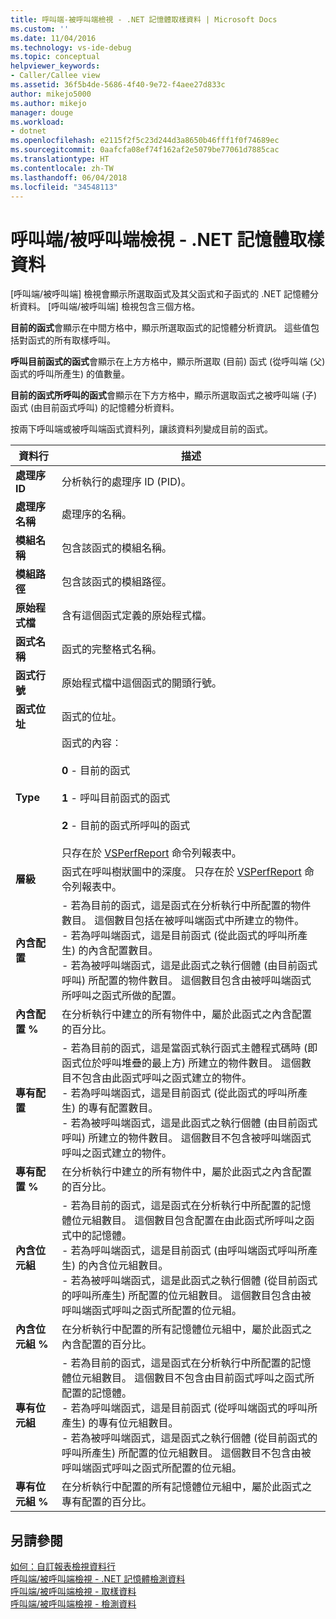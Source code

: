 ```yaml
---
title: 呼叫端-被呼叫端檢視 - .NET 記憶體取樣資料 | Microsoft Docs
ms.custom: ''
ms.date: 11/04/2016
ms.technology: vs-ide-debug
ms.topic: conceptual
helpviewer_keywords:
- Caller/Callee view
ms.assetid: 36f5b4de-5686-4f40-9e72-f4aee27d833c
author: mikejo5000
ms.author: mikejo
manager: douge
ms.workload:
- dotnet
ms.openlocfilehash: e2115f2f5c23d244d3a8650b46fff1f0f74689ec
ms.sourcegitcommit: 0aafcfa08ef74f162af2e5079be77061d7885cac
ms.translationtype: HT
ms.contentlocale: zh-TW
ms.lasthandoff: 06/04/2018
ms.locfileid: "34548113"
---
```

# <a name="callercallee-view---net-memory-sampling-data"></a>呼叫端/被呼叫端檢視 - .NET 記憶體取樣資料
[呼叫端/被呼叫端] 檢視會顯示所選取函式及其父函式和子函式的 .NET 記憶體分析資料。 [呼叫端/被呼叫端] 檢視包含三個方格。  
  
 **目前的函式**會顯示在中間方格中，顯示所選取函式的記憶體分析資訊。 這些值包括對函式的所有取樣呼叫。  
  
 **呼叫目前函式的函式**會顯示在上方方格中，顯示所選取 (目前) 函式 (從呼叫端 (父) 函式的呼叫所產生) 的值數量。  
  
 **目前的函式所呼叫的函式**會顯示在下方方格中，顯示所選取函式之被呼叫端 (子) 函式 (由目前函式呼叫) 的記憶體分析資料。  
  
 按兩下呼叫端或被呼叫端函式資料列，讓該資料列變成目前的函式。  
  
|資料行|描述|  
|------------|-----------------|  
|**處理序 ID**|分析執行的處理序 ID (PID)。|  
|**處理序名稱**|處理序的名稱。|  
|**模組名稱**|包含該函式的模組名稱。|  
|**模組路徑**|包含該函式的模組路徑。|  
|**原始程式檔**|含有這個函式定義的原始程式檔。|  
|**函式名稱**|函式的完整格式名稱。|  
|**函式行號**|原始程式檔中這個函式的開頭行號。|  
|**函式位址**|函式的位址。|  
|**Type**|函式的內容︰<br /><br /> **0** - 目前的函式<br /><br /> **1** - 呼叫目前函式的函式<br /><br /> **2** - 目前的函式所呼叫的函式<br /><br /> 只存在於 [VSPerfReport](../profiling/vsperfreport.md) 命令列報表中。|  
|**層級**|函式在呼叫樹狀圖中的深度。 只存在於 [VSPerfReport](../profiling/vsperfreport.md) 命令列報表中。|  
|**內含配置**|- 若為目前的函式，這是函式在分析執行中所配置的物件數目。 這個數目包括在被呼叫端函式中所建立的物件。<br />- 若為呼叫端函式，這是目前函式 (從此函式的呼叫所產生) 的內含配置數目。<br />- 若為被呼叫端函式，這是此函式之執行個體 (由目前函式呼叫) 所配置的物件數目。 這個數目包含由被呼叫端函式所呼叫之函式所做的配置。|  
|**內含配置 %**|在分析執行中建立的所有物件中，屬於此函式之內含配置的百分比。|  
|**專有配置**|- 若為目前的函式，這是當函式執行函式主體程式碼時 (即函式位於呼叫堆疊的最上方) 所建立的物件數目。 這個數目不包含由此函式呼叫之函式建立的物件。<br />- 若為呼叫端函式，這是目前函式 (從此函式的呼叫所產生) 的專有配置數目。<br />- 若為被呼叫端函式，這是此函式之執行個體 (由目前函式呼叫) 所建立的物件數目。 這個數目不包含被呼叫端函式呼叫之函式建立的物件。|  
|**專有配置 %**|在分析執行中建立的所有物件中，屬於此函式之內含配置的百分比。|  
|**內含位元組**|- 若為目前的函式，這是函式在分析執行中所配置的記憶體位元組數目。 這個數目包含配置在由此函式所呼叫之函式中的記憶體。<br />- 若為呼叫端函式，這是目前函式 (由呼叫端函式呼叫所產生) 的內含位元組數目。<br />- 若為被呼叫端函式，這是此函式之執行個體 (從目前函式的呼叫所產生) 所配置的位元組數目。 這個數目包含由被呼叫端函式呼叫之函式所配置的位元組。|  
|**內含位元組 %**|在分析執行中配置的所有記憶體位元組中，屬於此函式之內含配置的百分比。|  
|**專有位元組**|- 若為目前的函式，這是函式在分析執行中所配置的記憶體位元組數目。 這個數目不包含由目前函式呼叫之函式所配置的記憶體。<br />- 若為呼叫端函式，這是目前函式 (從呼叫端函式的呼叫所產生) 的專有位元組數目。<br />- 若為被呼叫端函式，這是函式之執行個體 (從目前函式的呼叫所產生) 所配置的位元組數目。 這個數目不包含由被呼叫端函式呼叫之函式所配置的位元組。|  
|**專有位元組 %**|在分析執行中配置的所有記憶體位元組中，屬於此函式之專有配置的百分比。|  
  
## <a name="see-also"></a>另請參閱  
 [如何：自訂報表檢視資料行](../profiling/how-to-customize-report-view-columns.md)   
 [呼叫端/被呼叫端檢視 - .NET 記憶體檢測資料](../profiling/caller-callee-view-net-memory-instrumentation-data.md)   
 [呼叫端/被呼叫端檢視 - 取樣資料](../profiling/caller-callee-view-sampling-data.md)   
 [呼叫端/被呼叫端檢視 - 檢測資料](../profiling/caller-callee-view-instrumentation-data.md)